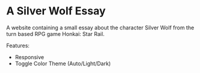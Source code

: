 # A Silver Wolf Essay

A website containing a small essay about the character Silver Wolf from the turn based RPG game Honkai: Star Rail.

Features:

- Responsive
- Toggle Color Theme (Auto/Light/Dark)
